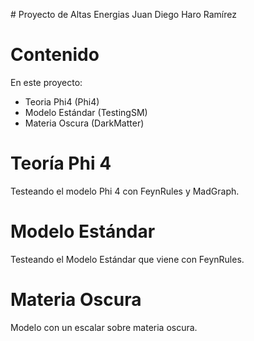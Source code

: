 # Proyecto de Altas Energias
Juan Diego Haro Ramírez

# Contenido

En este proyecto:
- Teoria Phi4 (Phi4)
- Modelo Estándar (TestingSM)
- Materia Oscura (DarkMatter)

# Teoría Phi 4

Testeando el modelo Phi 4 con FeynRules y MadGraph.

# Modelo Estándar 

Testeando el Modelo Estándar que viene con FeynRules.

# Materia Oscura

Modelo con un escalar sobre materia oscura.

